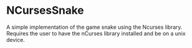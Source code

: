 # NCursesSnake
A simple implementation of the game snake using the Ncurses library.  
Requires the user to have the nCurses library installed and be on a unix device.  
